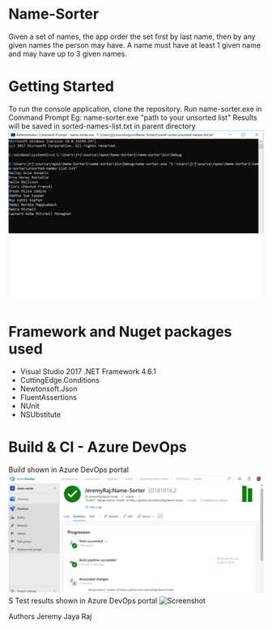 # Name-Sorter
Given a set of names, the app order the set first by last name, then by any given names the person may have. A name must have at least 1 given name and may have up to 3 given names.

# Getting Started
To run the console application, clone the repository.  Run name-sorter.exe in Command Prompt
Eg: name-sorter.exe "path to your unsorted list"
Results will be saved in sorted-names-list.txt in parent directory
![Screenshot](readmeimages/cmd.png)

# Framework and Nuget packages used
- Visual Studio 2017 .NET Framework 4.6.1
- CuttingEdge.Conditions
- Newtonsoft.Json
- FluentAssertions
- NUnit
- NSUbstitute

# Build & CI - Azure DevOps
Build shown in Azure DevOps portal
![Screenshot](readmeimages/build.png)S
Test results shown in Azure DevOps portal
![Screenshot](readmeimages/testS.png)

Authors
Jeremy Jaya Raj

